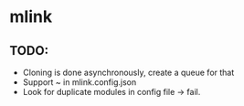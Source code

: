 # mlink

## TODO: 
    
* Cloning is done asynchronously, create a queue for that
* Support ~ in mlink.config.json
* Look for duplicate modules in config file -> fail. 